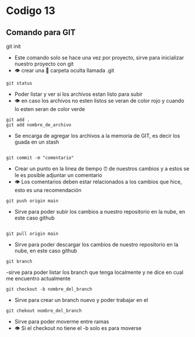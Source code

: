 # Codigo 13

## Comando para GIT

git init
- Este comando solo se hace una vez por proyecto, sirve para inicializar nuestro proyecto con git
- :eye: crear una :file_folder: carpeta oculta llamada 
.git
```
git status

```

- Poder listar y ver si los archivos estan listo para subir
- :eye: en caso los archivos no esten listos se veran de color rojo y cuando lo esten seran de color verde

```
git add .
git add nombre_de_archivo
```

- Se encarga de agregar los archivos a la memoria de GIT, es decir los guada en un stash
```

git commit -m "comentario"
```
- Crear un punto en la linea de tiempo :alarm_clock: de nuestros cambios y a estos se le es posible adjuntar un comentario
- :eye: Los comentarios deben estar relacionados a los cambios que hice, esto es una recomendación
```
git push origin main
```
- Sirve para poder subir los cambios a nuestro repositorio en la nube, en este caso github
```

git pull origin main

```
- Sirve para poder descargar los cambios de nuestro repositorio en la nube, en este caso github

```
git branch
```
-sirve para poder listar los branch que tenga localmente y ne dice en cual me encuentro actualmente


```
git checkout -b nombre_del_branch
```
- Sirve para crear un branch nuevo y poder trabajar en el


```
git chekout nombre_del_branch
```
- Sirve para poder moverme entre ramas
- 👁️ Si el checkout no tiene el -b solo es para moverse
